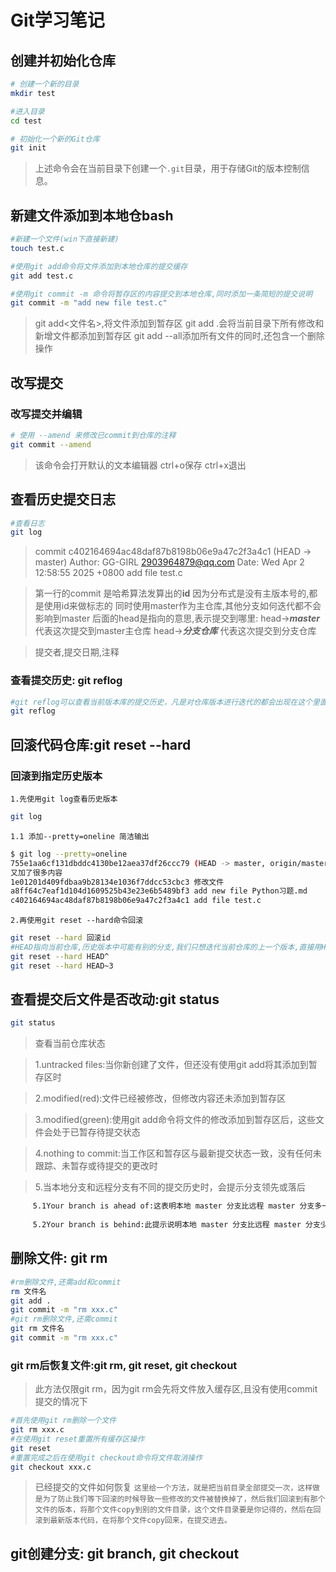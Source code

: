 # Git学习笔记
## 创建并初始化仓库
```bash
# 创建一个新的目录
mkdir test

#进入目录
cd test

# 初始化一个新的Git仓库
git init
```

> 上述命令会在当前目录下创建一个`.git`目录，用于存储Git的版本控制信息。

## 新建文件添加到本地仓bash
```bash
#新建一个文件(win下直接新建)
touch test.c

#使用git add命令将文件添加到本地仓库的提交缓存
git add test.c

#使用git commit -m 命令将暂存区的内容提交到本地仓库,同时添加一条简短的提交说明
git commit -m "add new file test.c"
```
> git add<文件名>,将文件添加到暂存区
git add .会将当前目录下所有修改和新增文件都添加到暂存区
git add --all添加所有文件的同时,还包含一个删除操作

## 改写提交
### 改写提交并编辑
```bash
# 使用 --amend 来修改已commit到仓库的注释
git commit --amend
```

> 该命令会打开默认的文本编辑器
ctrl+o保存
ctrl+x退出

## 查看历史提交日志
```bash
#查看日志
git log
```
>commit c402164694ac48daf87b8198b06e9a47c2f3a4c1 (HEAD -> master)
Author: GG-GIRL <2903964879@qq.com>
Date:   Wed Apr 2 12:58:55 2025 +0800
     add file test.c

>第一行的commit 是哈希算法发算出的**id**
>因为分布式是没有主版本号的,都是使用id来做标志的
>同时使用master作为主仓库,其他分支如何迭代都不会影响到master
后面的head是指向的意思,表示提交到哪里:
head->***master*** 代表这次提交到master主仓库
head->***分支仓库*** 代表这次提交到分支仓库

>提交者,提交日期,注释

### 查看提交历史: git reflog
```bash
#git reflog可以查看当前版本库的提交历史，凡是对仓库版本进行迭代的都会出现在这个里面，包括你回滚版本都会出现在这个历史中
git reflog
```

## 回滚代码仓库:git reset --hard
### 回滚到指定历史版本
`1.先使用git log查看历史版本`
```bash
git log
```

`1.1 添加--pretty=oneline 简洁输出`

```bash
$ git log --pretty=oneline
755e1aa6cf131dbddc4130be12aea37df26ccc79 (HEAD -> master, origin/master, main)
又加了很多内容
1e01201d409fdbaa9b28134e1036f7ddcc53cbc3 修改文件
a8ff64c7eaf1d104d1609525b43e23e6b5489bf3 add new file Python习题.md
c402164694ac48daf87b8198b06e9a47c2f3a4c1 add file test.c
```

`2.再使用git reset --hard命令回滚`
```bash
git reset --hard 回滚id
#HEAD指向当前仓库,历史版本中可能有别的分支,我们只想迭代当前仓库的上一个版本,直接用HEAD来指向
git reset --hard HEAD^
git reset --hard HEAD~3
```

## 查看提交后文件是否改动:git status
```bash
git status
```
>查看当前仓库状态

>1.untracked files:当你新创建了文件，但还没有使用git add将其添加到暂存区时

>2.modified(red):文件已经被修改，但修改内容还未添加到暂存区

>3.modified(green):使用git add命令将文件的修改添加到暂存区后，这些文件会处于已暂存待提交状态

>4.nothing to commit:当工作区和暂存区与最新提交状态一致，没有任何未跟踪、未暂存或待提交的更改时

>5.当本地分支和远程分支有不同的提交历史时，会提示分支领先或落后
```bash
     5.1Your branch is ahead of:这表明本地 master 分支比远程 master 分支多一个提交，可以使用 git push 将本地提交推送到远程仓库。
     
     5.2Your branch is behind:此提示说明本地 master 分支比远程 master 分支少一个提交，可以使用 git pull 来更新本地分支。
```

## 删除文件: git rm
```bash
#rm删除文件,还需add和commit
rm 文件名
git add .
git commit -m "rm xxx.c"
#git rm删除文件,还需commit
git rm 文件名
git commit -m "rm xxx.c"
```
### git rm后恢复文件:git rm, git reset, git checkout
>此方法仅限git rm，因为git rm会先将文件放入缓存区,且没有使用commit提交的情况下

```bash
#首先使用git rm删除一个文件
git rm xxx.c
#在使用git reset重置所有缓存区操作
git reset
#重置完成之后在使用git checkout命令将文件取消操作
git checkout xxx.c
```

>已经提交的文件如何恢复
`这里给一个方法，就是把当前目录全部提交一次，这样做是为了防止我们等下回滚的时候导致一些修改的文件被替换掉了，然后我们回滚到有那个文件的版本，将那个文件copy到别的文件目录，这个文件目录要是你记得的，然后在回滚到最新版本代码，在将那个文件copy回来，在提交进去。`

## git创建分支: git branch, git checkout
